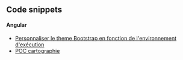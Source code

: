 ## Code snippets

#### Angular
- [Personnaliser le theme Bootstrap en fonction de l'environnement d'exécution](./angular/test-stylesheet-env-switch/README.md)
- [POC cartographie](./angular/cartographie-demo/README.md)